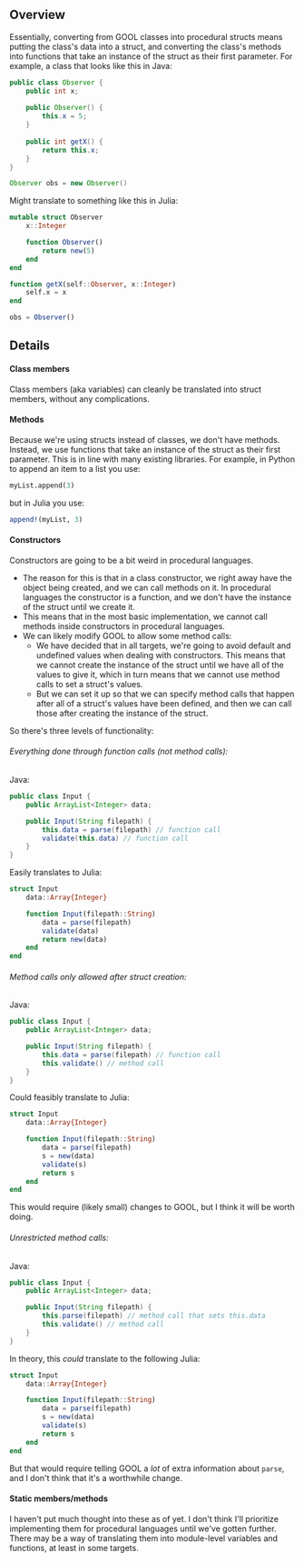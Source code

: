 ## Overview
Essentially, converting from GOOL classes into procedural structs means putting the class's data into a struct, and converting the class's methods into functions that take an instance of the struct as their first parameter.  For example, a class that looks like this in Java:
```java
public class Observer {
    public int x;
    
    public Observer() {
        this.x = 5;
    }
    
    public int getX() {
        return this.x;
    }
}

Observer obs = new Observer()
```
Might translate to something like this in Julia:
```julia
mutable struct Observer
    x::Integer

	function Observer()
	    return new(5)
	end
end

function getX(self::Observer, x::Integer)
    self.x = x
end

obs = Observer()
```

## Details
#### Class members
Class members (aka variables) can cleanly be translated into struct members, without any complications.
#### Methods
Because we're using structs instead of classes, we don't have methods.  Instead, we use functions that take an instance of the struct as their first parameter.  This is in line with many existing libraries.  For example, in Python to append an item to a list you use:
```python
myList.append(3)
```
but in Julia you use:
```julia
append!(myList, 3)
```
#### Constructors
Constructors are going to be a bit weird in procedural languages.  
- The reason for this is that in a class constructor, we right away have the object being created, and we can call methods on it.  In procedural languages the constructor is a function, and we don't have the instance of the struct until we create it.
- This means that in the most basic implementation, we cannot call methods inside constructors in procedural languages.
- We can likely modify GOOL to allow some method calls:
	- We have decided that in all targets, we're going to avoid default and undefined values when dealing with constructors.  This means that we cannot create the instance of the struct until we have all of the values to give it, which in turn means that we cannot use method calls to set a struct's values.
	- But we can set it up so that we can specify method calls that happen after all of a struct's values have been defined, and then we can call those after creating the instance of the struct.

So there's three levels of functionality:
###### Everything done through function calls (not method calls):
Java:
```java
public class Input {
	public ArrayList<Integer> data;

	public Input(String filepath) {
		this.data = parse(filepath) // function call
		validate(this.data) // function call
	}
}
```
Easily translates to Julia:
```julia
struct Input
	data::Array{Integer}

	function Input(filepath::String)
		data = parse(filepath)
		validate(data)
		return new(data)
	end
end
```
###### Method calls only allowed after struct creation:
Java:
```java
public class Input {
	public ArrayList<Integer> data;

	public Input(String filepath) {
		this.data = parse(filepath) // function call
		this.validate() // method call
	}
}
```
Could feasibly translate to Julia:
```julia
struct Input
	data::Array{Integer}

	function Input(filepath::String)
		data = parse(filepath)
		s = new(data)
		validate(s)
		return s
	end
end
```
This would require (likely small) changes to GOOL, but I think it will be worth doing.
###### Unrestricted method calls:
Java:
```java
public class Input {
	public ArrayList<Integer> data;

	public Input(String filepath) {
		this.parse(filepath) // method call that sets this.data
		this.validate() // method call
	}
}
```
In theory, this *could* translate to the following Julia:
```julia
struct Input
	data::Array{Integer}

	function Input(filepath::String)
		data = parse(filepath)
		s = new(data)
		validate(s)
		return s
	end
end
```
But that would require telling GOOL a *lot* of extra information about `parse`, and I don't think that it's a worthwhile change.
#### Static members/methods
I haven't put much thought into these as of yet.  I don't think I'll prioritize implementing them for procedural languages until we've gotten further.  There may be a way of translating them into module-level variables and functions, at least in some targets.